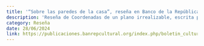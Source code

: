 ```yaml
---
title: '“Sobre las paredes de la casa”, reseña en Banco de la República'
description: 'Reseña de Coordenadas de un plano irrealizable, escrita por David Marín Hincapié y publicada en el Boletín Cultural y Bibliográfico del Banco de la República de Colombia.'
category: Reseña
date: 28/06/2024
link: https://publicaciones.banrepcultural.org/index.php/boletin_cultural/article/view/22280
---
```

